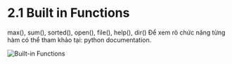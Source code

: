 # 2.1 Built in Functions

max(), sum(), sorted(), open(), file(), help(),  dir()
Để xem rõ chức năng từng hàm có thể tham khảo tại: python documentation.

![Built-in Functions](../img/2.1.png)
